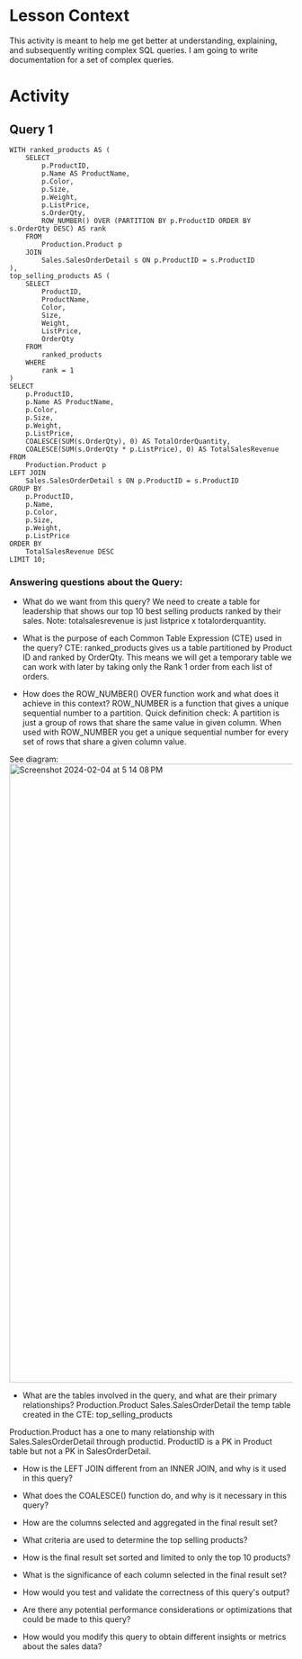 # Lesson Context
This activity is meant to help me get better at understanding, explaining, and subsequently writing complex SQL queries. I am going to write documentation for a set of complex queries.

# Activity

## Query 1
```
WITH ranked_products AS (
    SELECT 
        p.ProductID,
        p.Name AS ProductName,
        p.Color,
        p.Size,
        p.Weight,
        p.ListPrice,
        s.OrderQty,
        ROW_NUMBER() OVER (PARTITION BY p.ProductID ORDER BY s.OrderQty DESC) AS rank
    FROM 
        Production.Product p
    JOIN 
        Sales.SalesOrderDetail s ON p.ProductID = s.ProductID
),
top_selling_products AS (
    SELECT 
        ProductID,
        ProductName,
        Color,
        Size,
        Weight,
        ListPrice,
        OrderQty
    FROM 
        ranked_products
    WHERE 
        rank = 1
)
SELECT 
    p.ProductID,
    p.Name AS ProductName,
    p.Color,
    p.Size,
    p.Weight,
    p.ListPrice,
    COALESCE(SUM(s.OrderQty), 0) AS TotalOrderQuantity,
    COALESCE(SUM(s.OrderQty * p.ListPrice), 0) AS TotalSalesRevenue
FROM 
    Production.Product p
LEFT JOIN 
    Sales.SalesOrderDetail s ON p.ProductID = s.ProductID
GROUP BY 
    p.ProductID,
    p.Name,
    p.Color,
    p.Size,
    p.Weight,
    p.ListPrice
ORDER BY 
    TotalSalesRevenue DESC
LIMIT 10;
```

### Answering questions about the Query:
- What do we want from this query?
We need to create a table for leadership that shows our top 10 best selling products ranked by their sales. Note: totalsalesrevenue is just listprice x totalorderquantity.

- What is the purpose of each Common Table Expression (CTE) used in the query?
 CTE: ranked_products gives us a table partitioned by Product ID and ranked by OrderQty. 
 This means we will get a temporary table we can work with later by taking only the Rank 1 order from each list of orders.
- How does the ROW_NUMBER() OVER function work and what does it achieve in this context?
ROW_NUMBER is a function that gives a unique sequential number to a partition.
Quick definition check: A partition is just a group of rows that share the same value in given column. 
When used with ROW_NUMBER you get a unique sequential number for every set of rows that share a given column value. 

See diagram:
<img width="1100" alt="Screenshot 2024-02-04 at 5 14 08 PM" src="https://github.com/ericbjames/Data_Engineering_Learns/assets/101911329/76a691ec-1c10-4723-a682-f9f89d578d97">


- What are the tables involved in the query, and what are their primary relationships?
Production.Product 
Sales.SalesOrderDetail
the temp table created in the CTE: top_selling_products

Production.Product has a one to many relationship with Sales.SalesOrderDetail through productid. ProductID is a PK in Product table but not a PK in SalesOrderDetail.

- How is the LEFT JOIN different from an INNER JOIN, and why is it used in this query?

- What does the COALESCE() function do, and why is it necessary in this query?

- How are the columns selected and aggregated in the final result set?

- What criteria are used to determine the top selling products?

- How is the final result set sorted and limited to only the top 10 products?

- What is the significance of each column selected in the final result set?

- How would you test and validate the correctness of this query's output?

- Are there any potential performance considerations or optimizations that could be made to this query?

- How would you modify this query to obtain different insights or metrics about the sales data?
